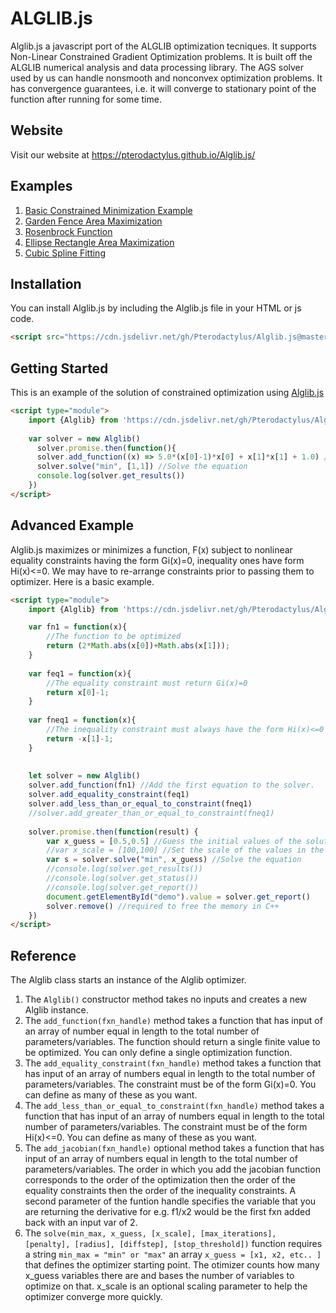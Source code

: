 # ALGLIB.js
Alglib.js a javascript port of the ALGLIB optimization tecniques. It supports Non-Linear Constrained Gradient Optimization problems. It is built off the ALGLIB numerical analysis and data processing library. The AGS solver used by us can handle nonsmooth and nonconvex optimization problems. It has convergence guarantees, i.e. it will converge to stationary point of the function after running for some time.

## Website
Visit our website at https://pterodactylus.github.io/Alglib.js/

## Examples
1. [Basic Constrained Minimization Example](https://pterodactylus.github.io/Alglib.js/example.html)
2. [Garden Fence Area Maximization](https://pterodactylus.github.io/Alglib.js/garden_fence.html)
3. [Rosenbrock Function](https://pterodactylus.github.io/Alglib.js/rosenbrock.html)
4. [Ellipse Rectangle Area Maximization](https://pterodactylus.github.io/Alglib.js/ellipse.html)
5. [Cubic Spline Fitting](https://pterodactylus.github.io/Alglib.js/curve_fitting.html)

## Installation
You can install Alglib.js by including the Alglib.js file in your HTML or js code.

```HTML
<script src="https://cdn.jsdelivr.net/gh/Pterodactylus/Alglib.js@master/Alglib-v1.1.0.js"></script>
```

## Getting Started
This is an example of the solution of constrained optimization using [Alglib.js](https://github.com/Pterodactylus/Alglib.js)

```html
<script type="module">
    import {Alglib} from 'https://cdn.jsdelivr.net/gh/Pterodactylus/Alglib.js@master/Alglib-v1.1.0.js'
    
    var solver = new Alglib()
      solver.promise.then(function(){
      solver.add_function((x) => 5.0*(x[0]-1)*x[0] + x[1]*x[1] + 1.0) //x is an array of fxn inputs x[0], x[1]...
      solver.solve("min", [1,1]) //Solve the equation
      console.log(solver.get_results())
    })
</script>
```

## Advanced Example
Alglib.js maximizes or minimizes a function, F(x) subject to nonlinear equality constraints having the form Gi(x)=0, inequality ones have form Hi(x)<=0.
We may have to re-arrange constraints prior to passing them to optimizer.
Here is a basic example.

```html
<script type="module">
	import {Alglib} from 'https://cdn.jsdelivr.net/gh/Pterodactylus/Alglib.js@master/Alglib-v1.1.0.js'

	var fn1 = function(x){
		//The function to be optimized
		return (2*Math.abs(x[0])+Math.abs(x[1]));
	}
	
	var feq1 = function(x){
		//The equality constraint must return Gi(x)=0
		return x[0]-1;
	}
	
	var fneq1 = function(x){
		//The inequality constraint must always have the form Hi(x)<=0
		return -x[1]-1;
	}
	
	
	let solver = new Alglib()
	solver.add_function(fn1) //Add the first equation to the solver.
	solver.add_equality_constraint(feq1)
	solver.add_less_than_or_equal_to_constraint(fneq1)
	//solver.add_greater_than_or_equal_to_constraint(fneq1)
	
	solver.promise.then(function(result) { 
		var x_guess = [0.5,0.5] //Guess the initial values of the solution.
		//var x_scale = [100,100] //Set the scale of the values in the function only positive values here.
		var s = solver.solve("min", x_guess) //Solve the equation
		//console.log(solver.get_results())
		//console.log(solver.get_status())
		//console.log(solver.get_report())
		document.getElementById("demo").value = solver.get_report()
		solver.remove() //required to free the memory in C++
	})
</script>
```

## Reference
The Alglib class starts an instance of the Alglib optimizer.

1. The `Alglib()` constructor method takes no inputs and creates a new Alglib instance.
2. The `add_function(fxn_handle)` method takes a function that has input of an array of number equal in length to the total number of parameters/variables. The function should return a single finite value to be optimized. You can only define a single optimization function.
3. The `add_equality_constraint(fxn_handle)` method takes a function that has input of an array of numbers equal in length to the total number of parameters/variables. The constraint must be of the form Gi(x)=0. You can define as many of these as you want.
4. The `add_less_than_or_equal_to_constraint(fxn_handle)` method takes a function that has input of an array of numbers equal in length to the total number of parameters/variables. The constraint must be of the form Hi(x)<=0. You can define as many of these as you want.
5. The `add_jacobian(fxn_handle)` optional method takes a function that has input of an array of numbers equal in length to the total number of parameters/variables. The order in which you add the jacobian function corresponds to the order of the optimization then the order of the equality constraints then the order of the inequality constraints. A second parameter of the funtion handle specifies the variable that you are returning the derivative for e.g. f1/x2 would be the first fxn added back with an input var of 2.
6. The `solve(min_max, x_guess, [x_scale], [max_iterations], [penalty], [radius], [diffstep], [stop_threshold])` function requires a string `min_max = "min" or "max"` an array `x_guess = [x1, x2, etc.. ]` that defines the optimizer starting point. The otimizer counts how many x_guess variables there are and bases the number of variables to optimize on that. x_scale is an optional scaling parameter to help the optimizer converge more quickly.